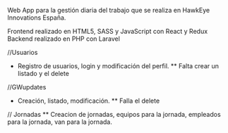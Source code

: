 
Web App para la gestión diaria del trabajo que se realiza en HawkEye Innovations España.

Frontend realizado en HTML5, SASS y JavaScript con React y Redux
Backend realizado en PHP con Laravel

//Usuarios
- Registro de usuarios, login y modificación del perfil.
** Falta crear un listado y el delete

//GWupdates
- Creación, listado, modificación.
** Falla el delete

// Jornadas
** Creacion de jornadas, equipos para la jornada, empleados para la jornada, van para la jornada.
